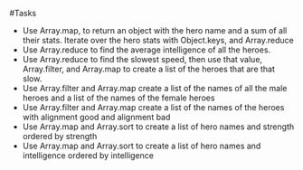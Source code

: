 #Tasks

* Use Array.map, to return an object with the hero name and a sum of all their stats. Iterate over the hero stats with Object.keys, and Array.reduce
* Use Array.reduce to find the average intelligence of all the heroes.
* Use Array.reduce to find the slowest speed, then use that value, Array.filter, and Array.map to create a list of the heroes that are that slow.
* Use Array.filter and Array.map create a list of the names of all the male heroes and a list of the names of the female heroes
* Use Array.filter and Array.map create a list of the names of the heroes with alignment good and alignment bad
* Use Array.map and Array.sort to create a list of hero names and strength ordered by strength
* Use Array.map and Array.sort to create a list of hero names and intelligence ordered by intelligence
